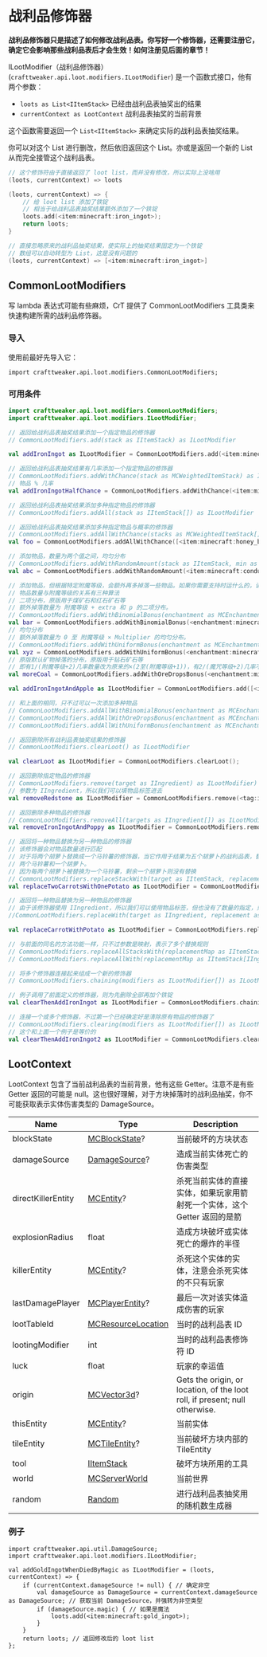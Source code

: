 # 战利品修饰器

**战利品修饰器只是描述了如何修改战利品表。你写好一个修饰器，还需要注册它，确定它会影响那些战利品表后才会生效！如何注册见后面的章节！**

ILootModifier（战利品修饰器）(`crafttweaker.api.loot.modifiers.ILootModifier`) 是一个函数式接口，他有两个参数：

* `loots as List<IItemStack>` 已经由战利品表抽奖出的结果
* `currentContext as LootContext` 战利品表抽奖的当前背景

这个函数需要返回一个 `List<IItemStack>` 来确定实际的战利品表抽奖结果。

你可以对这个 List 进行删改，然后依旧返回这个 List。亦或是返回一个新的 List 从而完全接管这个战利品表。

```kotlin
// 这个修饰符由于直接返回了 loot list，而并没有修改，所以实际上没啥用
(loots, currentContext) => loots

(loots, currentContext) => {
    // 给 loot list 添加了铁锭
    // 相当于给战利品表抽奖结果额外添加了一个铁锭
    loots.add(<item:minecraft:iron_ingot>);
    return loots;
}

// 直接忽略原来的战利品抽奖结果，使实际上的抽奖结果固定为一个铁锭
// 数组可以自动转型为 List，这是没有问题的
(loots, currentContext) => [<item:minecraft:iron_ingot>]
```

## CommonLootModifiers

写 lambda 表达式可能有些麻烦，CrT 提供了 CommonLootModifiers 工具类来快速构建所需的战利品修饰器。

### 导入

使用前最好先导入它：

`import crafttweaker.api.loot.modifiers.CommonLootModifiers;`

### 可用条件

```kotlin
import crafttweaker.api.loot.modifiers.CommonLootModifiers;
import crafttweaker.api.loot.modifiers.ILootModifier;

// 返回给战利品表抽奖结果添加一个指定物品的修饰器
// CommonLootModifiers.add(stack as IItemStack) as ILootModifier

val addIronIngot as ILootModifier = CommonLootModifiers.add(<item:minecraft:iron_ingot>);

// 返回给战利品表抽奖结果有几率添加一个指定物品的修饰器
// CommonLootModifiers.addWithChance(stack as MCWeightedItemStack) as ILootModifier
// 物品 % 几率
val addIronIngotHalfChance = CommonLootModifiers.addWithChance(<item:minecraft:iron_ingot> % 50);

// 返回给战利品表抽奖结果添加多种指定物品的修饰器
// CommonLootModifiers.addAll(stack as IItemStack[]) as ILootModifier

// 返回给战利品表抽奖结果添加多种指定物品与概率的修饰器
// CommonLootModifiers.addAllWithChance(stacks as MCWeightedItemStack[]) as ILootModifier
val foo = CommonLootModifiers.addAllWithChance([<item:minecraft:honey_bottle> % 50, <item:minecraft:dried_kelp> % 13]);

// 添加物品，数量为两个值之间，均匀分布
// CommonLootModifiers.addWithRandomAmount(stack as IItemStack, min as int, max as int) as ILootModifier
val abc = CommonLootModifiers.addWithRandomAmount(<item:minecraft:conduit>, 2, 9);

// 添加物品，但根据特定附魔等级，会额外再多掉落一些物品。如果你需要支持时运什么的，请用这个
// 物品数量与附魔等级的关系有三种算法
// 二项分布，原版用于煤矿石和红石矿石等
// 额外掉落数量为 附魔等级 + extra 和 p 的二项分布。
// CommonLootModifiers.addWithBinomialBonus(enchantment as MCEnchantment, extra as int, p as float, stack as IItemStack) as ILootModifier
val bar = CommonLootModifiers.addWithBinomialBonus(<enchantment:minecraft:fortune>, 3, 0.5714286, <item:minecraft:wheat_seeds>);
// 均匀分布
// 额外掉落数量为 0 至 附魔等级 × Multiplier 的均匀分布。
// CommonLootModifiers.addWithUniformBonus(enchantment as MCEnchantment, multiplier as int, stack as IItemStack) as ILootModifier
val xyz = CommonLootModifiers.addWithUniformBonus(<enchantment:minecraft:fortune>, 1, <item:minecraft:glowstone_dust>);
// 原版默认矿物掉落的分布，原版用于钻石矿石等
// 即有1/(附魔等级+2)几率数量改为原来的×(2至(附魔等级+1))，有2/(魔咒等级+2)几率不变。
val moreCoal = CommonLootModifiers.addWithOreDropsBonus(<enchantment:minecraft:fortune>, <item:minecraft:coal>);

val addIronIngotAndApple as ILootModifier = CommonLootModifiers.add([<item:minecraft:iron_ingot>, <item:minecraft:apple>]);

// 和上面的相同，只不过可以一次添加多种物品
// CommonLootModifiers.addAllWithBinomialBonus(enchantment as MCEnchantment, extra as int, p as float, stacks as IItemStack[]) as ILootModifier
// CommonLootModifiers.addAllWithOreDropsBonus(enchantment as MCEnchantment, stacks as IItemStack[]) as ILootModifier
// CommonLootModifiers.addAllWithUniformBonus(enchantment as MCEnchantment, multiplier as int, stacks as IItemStack[]) as ILootModifier

// 返回删除所有战利品表抽奖结果的修饰器
// CommonLootModifiers.clearLoot() as ILootModifier

val clearLoot as ILootModifier = CommonLootModifiers.clearLoot();

// 返回删除指定物品的修饰器
// CommonLootModifiers.remove(target as IIngredient) as ILootModifier)
// 参数为 IIngredient，所以我们可以填物品标签进去
val removeRedstone as ILootModifier = CommonLootModifiers.remove(<tag:items:forge:dusts/redstone>);

// 返回删除多种物品的修饰器
// CommonLootModifiers.removeAll(targets as IIngredient[]) as ILootModifier
val removeIronIngotAndPoppy as ILootModifier = CommonLootModifiers.removeAll([<tag:items:forge:ingots/iron>, <item:minecraft:poppy>]);

// 返回将一种物品替换为另一种物品的修饰器
// 该修饰器会对物品数量进行匹配
// 对于将两个胡萝卜替换成一个马铃薯的修饰器，当它作用于结果为五个胡萝卜的战利品表，替换结果为
// 两个马铃薯和一个胡萝卜。
// 因为每两个胡萝卜被替换为一个马铃薯，剩余一个胡萝卜则没有替换
// CommonLootModifiers.replaceStackWith(target as IItemStack, replacement as IItemStack) as ILootModifier
val replaceTwoCarrotsWithOnePotato as ILootModifier = CommonLootModifiers.replaceStackWith(<item:minecraft:carrot> * 2, <item:minecraft:potato>);

// 返回将一种物品替换为另一种物品的修饰器
// 由于该修饰器使用 IIngredient，所以我们可以使用物品标签，但也没有了数量的指定，只会一换一
//CommonLootModifiers.replaceWith(target as IIngredient, replacement as IItemStack) as ILootModifier

val replaceCarrotWithPotato as ILootModifier = CommonLootModifiers.replaceWith(<item:minecraft:carrot>, <item:minecraft:potato>);

// 与前面的同名的方法功能一样，只不过参数是映射，表示了多个替换规则
// CommonLootModifiers.replaceAllStacksWith(replacementMap as IItemStack[IItemStack]) as ILootModifier
// CommonLootModifiers.replaceAllWith(replacementMap as IItemStack[IIngredient]) as ILootModifier

// 将多个修饰器连接起来组成一个新的修饰器
// CommonLootModifiers.chaining(modifiers as ILootModifier[]) as ILootModifier

// 例子调用了前面定义的修饰器，则为先删除全部再加个铁锭
val clearThenAddIronIngot as ILootModifier = CommonLootModifiers.chaining([clearLoot, addIronIngot]);

// 连接一个或多个修饰器，不过第一个已经确定好是清除原有物品的修饰器了
// CommonLootModifiers.clearing(modifiers as ILootModifier[]) as ILootModifier
// 这个和上面一个例子是等价的
val clearThenAddIronIngot2 as ILootModifier = CommonLootModifiers.clearing(addIronIngot);
```

## LootContext

LootContext 包含了当前战利品表的当前背景，他有这些 Getter。注意不是有些 Getter 返回的可能是 null。这也很好理解，对于方块掉落时的战利品抽奖，你不可能获取表示实体伤害类型的 DamageSource。

| Name | Type | Description |
|------|------|-------------|
| blockState | [MCBlockState](https://docs.blamejared.com/1.16/en/vanilla/api/block/MCBlockState)? | 当前破坏的方块状态 |
| damageSource | [DamageSource](https://docs.blamejared.com/1.16/en/vanilla/api/util/DamageSource)? | 造成当前实体死亡的伤害类型 |
| directKillerEntity | [MCEntity](https://docs.blamejared.com/1.16/en/vanilla/api/entity/MCEntity)? |  杀死当前实体的直接实体，如果玩家用箭射死一个实体，这个 Getter 返回的是箭 |
| explosionRadius | float | 造成方块破坏或实体死亡的爆炸的半径 |
| killerEntity | [MCEntity](https://docs.blamejared.com/1.16/en/vanilla/api/entity/MCEntity)? | 杀死这个实体的实体，注意会杀死实体的不只有玩家 |
| lastDamagePlayer | [MCPlayerEntity](https://docs.blamejared.com/1.16/en/vanilla/api/entity/MCPlayerEntity)? |  最后一次对该实体造成伤害的玩家 |
| lootTableId | [MCResourceLocation](https://docs.blamejared.com/1.16/en/vanilla/api/util/MCResourceLocation) | 当时的战利品表 ID |
| lootingModifier | int | 当时的战利品表修饰符 ID |
| luck | float | 玩家的幸运值 |
| origin | [MCVector3d](https://docs.blamejared.com/1.16/en/vanilla/api/util/MCVector3d)? |  Gets the origin, or location, of the loot roll, if present; null otherwise. |
| thisEntity | [MCEntity](https://docs.blamejared.com/1.16/en/vanilla/api/entity/MCEntity)? |  当前实体 |
| tileEntity | [MCTileEntity](https://docs.blamejared.com/1.16/en/vanilla/api/tileentity/MCTileEntity)? | 当前破坏方块内部的 TileEntity |
| tool | [IItemStack](https://docs.blamejared.com/1.16/en/vanilla/api/items/IItemStack) | 破坏方块所用的工具 |
| world | [MCServerWorld](https://docs.blamejared.com/1.16/en/vanilla/api/world/MCServerWorld) | 当前世界 |
| random | [Random](https://docs.blamejared.com/1.16/en/vanilla/api/util/Random/) | 进行战利品表抽奖用的随机数生成器 |

### 例子

```less
import crafttweaker.api.util.DamageSource;
import crafttweaker.api.loot.modifiers.ILootModifier;

val addGoldIngotWhenDiedByMagic as ILootModifier = (loots, currentContext) => {
    if (currentContext.damageSource != null) { // 确定非空
        val damageSource as DamageSource = currentContext.damageSource as DamageSource; // 获取当前 DamageSource，并强转为非空类型
        if (damageSource.magic) { // 如果是魔法
            loots.add(<item:minecraft:gold_ingot>);
        }
    }
    return loots; // 返回修改后的 loot list
};
```
